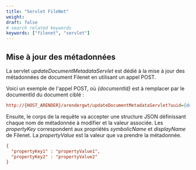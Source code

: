 ```yaml
---
title: "Servlet FileNet"
weight:
draft: false
# search related keywords
keywords: ["filenet", "servlet"]
---
```



## Mise à jour des métadonnées

La servlet *updateDocumentMetadataServlet* est dédié à la mise à jour des métadonnées de document Filenet en utilisant un appel POST.

Voici un exemple de l'appel POST, où *{documentId}* est à remplacer par le documentId du document ciblé :


```cfg
http://{HOST_ARENDER}/arendergwt/updateDocumentMetadataServlet?uuid={documentId}
```


Ensuite, le corps de la requête va accepter une structure JSON définissant chaque nom de métadonnée à modifier et la valeur associée. Les *propertyKey* correspondent aux propriétés *symbolicName* et *displayName* de Filenet. La *propertyValue* est la valeur que va prendre la métadonnée.


```cfg
{
  "propertyKey1" : "propertyValue1",
  "propertyKey2" : "propertyValue2"
}
```

